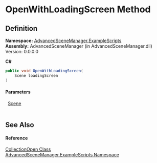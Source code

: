 # OpenWithLoadingScreen Method




## Definition
**Namespace:** <a href="N_AdvancedSceneManager_ExampleScripts">AdvancedSceneManager.ExampleScripts</a>  
**Assembly:** AdvancedSceneManager (in AdvancedSceneManager.dll) Version: 0.0.0.0

**C#**
``` C#
public void OpenWithLoadingScreen(
	Scene loadingScreen
)
```



#### Parameters
<dl><dt>  <a href="T_AdvancedSceneManager_Models_Scene">Scene</a></dt><dd> </dd></dl>

## See Also


#### Reference
<a href="T_AdvancedSceneManager_ExampleScripts_CollectionOpen">CollectionOpen Class</a>  
<a href="N_AdvancedSceneManager_ExampleScripts">AdvancedSceneManager.ExampleScripts Namespace</a>  
